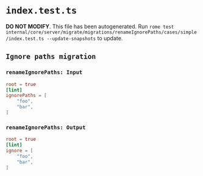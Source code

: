 # `index.test.ts`

**DO NOT MODIFY**. This file has been autogenerated. Run `rome test internal/core/server/migrate/migrations/renameIgnorePaths/cases/simple/index.test.ts --update-snapshots` to update.

## `Ignore paths migration`

### `renameIgnorePaths: Input`

```toml
root = true
[lint]
ignorePaths = [
	"foo",
	"bar",
]

```

### `renameIgnorePaths: Output`

```toml
root = true
[lint]
ignore = [
	"foo",
	"bar",
]

```
